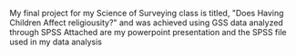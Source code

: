 My final project for my Science of Surveying class is titled, "Does Having Children Affect religiousity?" and was achieved using GSS data analyzed through SPSS 
Attached are my powerpoint presentation and the SPSS file used in my data analysis
